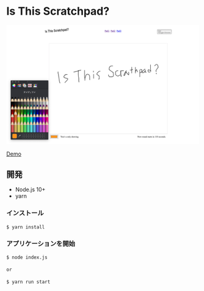 # Is This Scratchpad?
![image](./media.png)

[Demo](https://is-this-scratchpad.herokuapp.com)

## 開発

* Node.js 10+
* yarn


### インストール

```
$ yarn install
```

### アプリケーションを開始

```
$ node index.js

or

$ yarn run start
```
